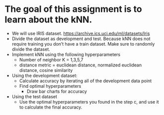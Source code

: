 # The goal of this assignment is to learn about the kNN.
- We will use IRIS dataset. https://archive.ics.uci.edu/ml/datasets/Iris
- Divide the dataset as development and test. Because kNN does not require training you don’t have a train dataset. Make sure to randomly divide the dataset.
- Implement kNN using the following hyperparameters
  - Number of neighbor K = 1,3,5,7
  - distance metric = euclidean distance, normalized euclidean distance, cosine similarity
- Using the development dataset:
  - Calculate accuracy by iterating all of the development data point
  - Find optimal hyperparameters
    - Draw bar charts for accuracy
- Using the test dataset
  - Use the optimal hyperparameters you found in the step c, and use it to calculate the final accuracy.
